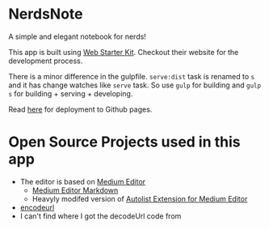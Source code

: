 # NerdsNote

A simple and elegant notebook for nerds!

This app is built using [Web Starter Kit](https://github.com/google/web-starter-kit). Checkout their website for the development process.

There is a minor difference in the gulpfile. `serve:dist` task is renamed to `s` and it has change watches like `serve` task. So use `gulp` for building and `gulp s` for building + serving + developing.

Read [here](https://github.com/yeoman/generator-webapp/blob/master/docs/recipes/gh-pages.md) for deployment to Github pages.

# Open Source Projects used in this app

- The editor is based on [Medium Editor](https://github.com/yabwe/medium-editor)
  - [Medium Editor Markdown](https://github.com/IonicaBizau/medium-editor-markdown)
  - Heavyly modifed version of [Autolist Extension for Medium Editor](https://github.com/varun-raj/medium-editor-autolist)
- [encodeurl](https://github.com/pillarjs/encodeurl)
- I can't find where I got the decodeUrl code from

